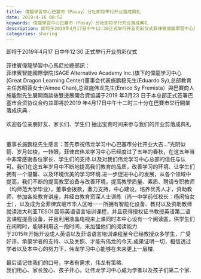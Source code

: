```yaml
---
title: 偉龍學習中心巴塞市（Pasay）分社即将举行开业落成典礼
date: 2019-4-16 00:52
keywords: 偉龍學習中心巴塞市（Pasay）分社即将举行开业落成典礼
description: 即将于2019年4月17日中午12:30正式举行开业剪彩仪式菲律賓偉龍學習中心馬尼拉總部訊：菲律賓智能國際學院(SAGEAlternativeAcademyInc.)旗下的偉龍学习中心(GreatDragonLearningCenter)董
categories: sharing
---
```

<td class="t_f" id="postmessage_3510810">

即将于2019年4月17 日中午12:30 正式举行开业剪彩仪式<br/>
<img alt="" border="0" class="zoom" data-cf-modified-d5f603c77a72c348658ce1dc-="" file="http://www.flw.ph/data/appbyme/upload/image/201904/16/TrTn4EZHPXvV.jpg" id="aimg_smMY4" lazyloadthumb="1" onclick="" onmouseover="" src="http://www.flw.ph/data/appbyme/upload/image/201904/16/TrTn4EZHPXvV.jpg"/><br/>
<br/>
<img alt="" border="0" class="zoom" data-cf-modified-d5f603c77a72c348658ce1dc-="" file="http://www.flw.ph/data/appbyme/upload/image/201904/16/Qr2PvPKTh04S.jpg" id="aimg_dpU69" lazyloadthumb="1" onclick="" onmouseover="" src="http://www.flw.ph/data/appbyme/upload/image/201904/16/Qr2PvPKTh04S.jpg"/><br/>
菲律賓偉龍學習中心馬尼拉總部訊：<br/>
菲律賓智能國際學院(SAGE Alternative Academy Inc.)旗下的偉龍学习中心(Great Dragon Learning Center)董事会代表施鹏稳先生(Eduardo Sy),总部教育主任苏昭蓉女士(Aimee Chan),总监施伟龙先生(Enrico Sy Fremista）與巴賽商人施能耐先生展開商談後雙邊展開合資協議于2019 年3月23 日于本总部正式签署巴塞市合资协议合约並即將於2019 年4月17日中午十二时三十分在巴賽市举行開業落成庆典..<br/>
<br/>
欢迎各位亲朋好友、家长们、学生们 抽出宝贵时间来参与我们的开业剪落成典礼<br/>
<br/>
<br/>
董事长施鹏稳先生感言：首先恭祝伟龙学习中心巴塞市分社开业大吉...”光阴似箭、岁月如梭，一转眼，菲律宾伟龙学习中心已经度过了五年的春秋，在这五年当中非常感谢各位家长、学生们的支持.以及对我们伟龙学习中心总部的信任与认可。我们在这五年岁月中不断地提高我们教育的品质，改善学习的环境、让学生们拥有一个温馨、以及环境优美的学习环境.进一步促进中心的发展，从各个领域中提高，我们不断的提高教室设备与改善环境，提高教學质量、素质、聘请专职教师（均师范大学毕业），董事会拨款，鼎力支持，中心建设，培养优秀人才，资助教师，参加各处教育讲座，并经由教育资深人士训练（尚一中学前任校长：杨闲怡女士），以及成为全菲律宾岷市华人区唯一一所拥有智能化设备、教材以及资助教师就读澳大利亚TESOl 国际英语语言培训课程，并且获得授权证书教授英语第二语言课程提高设备，并且利用液晶电视来上课同时本中心设有一个阅读區，供学生们在闲暇时，能够利用这一段时间，来加强他们的阅读能力.<br/>
于2015年开始开设成人英语以及菲语语言培训课程至今已经教授众多学生，广受好评，承蒙学者的支持、以及关照、才能有伟龙的今天.成果证明一切，相信透过学者以及本中心的努力下，伟龙学习中心能够在未来更上一层楼.<br/>
<br/>
最后请记住我们的口号，学者有需求，伟龙有策略.<br/>
我们用心、家长放心、孩子开心，让伟龙学习中心成为学者以及孩子们第二个家.<br/>
<br/>
<br/>
<br/>
<br/>
<br/>
<br/>
<br/>
</td>
